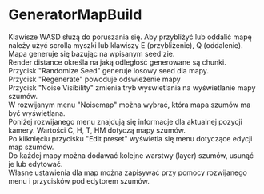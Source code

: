 # GeneratorMapBuild  
Klawisze WASD służą do poruszania się. Aby przybliżyć lub oddalić mapę należy użyć scrolla myszki lub klawiszy E (przybliżenie), Q (oddalenie).  
Mapa generuje się bazując na wpisanym seed'zie.  
Render distance określa na jaką odległość generowane są chunki.  
Przycisk "Randomize Seed" generuje losowy seed dla mapy.  
Przycisk "Regenerate" powoduje odświeżenie mapy  
Przycisk "Noise Visibility" zmienia tryb wyświetlania na wyświetlanie mapy szumów.  
W rozwijanym menu "Noisemap" można wybrać, która mapa szumów ma być wyświetlana.  
Poniżej rozwijanego menu znajdują się informacje dla aktualnej pozycji kamery. Wartości C, H, T, HM dotyczą mapy szumów.  
Po kliknięciu przycisku "Edit preset" wyświetla się menu dotyczące edycji map szumów.  
Do każdej mapy można dodawać kolejne warstwy (layer) szumów, usunąć je lub edytować.  
Własne ustawienia dla map można zapisywać przy pomocy rozwijanego menu i przycisków pod edytorem szumów.  
